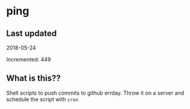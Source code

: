 # ping

## Last updated
2018-05-24

Incremented: 449

## What is this??
Shell scripts to push commits to github errday. Throw it on a server and schedule the script with `cron`

